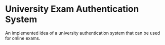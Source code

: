 # University Exam Authentication System
 An implemented idea of a university authentication system that can be used for online exams.
